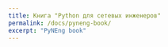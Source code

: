 ```yaml
---
title: Книга "Python для сетевых инженеров"
permalink: /docs/pyneng-book/
excerpt: "PyNEng book"
---
```


